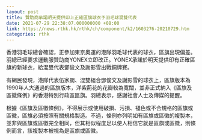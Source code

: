 ```yaml
---
layout: post
title: 贊助商承諾明天提供印上正確區旗球衣予羽毛球混雙代表
date: 2021-07-29 22:38:07.000000000 +08:00
link: https://news.rthk.hk/rthk/ch/component/k2/1603276-20210729.htm
categories: rthk
---
```


香港羽毛球總會確認，正參加東京奧運的港隊羽毛球代表的球衣，區旗出現偏差。羽總已經要求運動服贊助商YONEX立即改正。YONEX承諾於明天提供印有正確區旗的新球衣，給混雙代表鄧俊文及謝影雪出戰銅牌賽。

有網民發現，港隊代表伍家朗、混雙組合鄧俊文及謝影雪的球衣上，區旗版本為1990年人大通過的區旗版本，洋紫荊花的花瓣較為寬闊，並非正式納入《區旗及區徽條例》的香港特別行政區區旗。羽總表示，感謝社會人士及傳媒的提醒。

根據《區旗及區徽條例》，不得展示或使用破損、污損、褪色或不合規格的區旗或區徽，區旗必須按照有關規格製造。不過，條例亦列明如有區旗或區徽的複製本，並非與區旗或區徽完全相同，但其相似程度足以使人相信它就是區旗或區徽，則條例而言，該複製本被視為是區旗或區徽。
